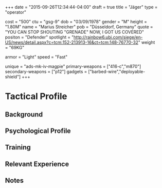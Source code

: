 +++
date = "2015-09-26T12:34:44-04:00"
draft = true
title = "Jäger"
type = "operator"

cost = "500"
ctu = "gsg-9"
dob = "03/09/1978"
gender = "M"
height = "1.80M"
name = "Marius Streicher"
pob = "Düsseldorf, Germany"
quote = "YOU CAN STOP SHOUTING \"GRENADE\" NOW, I GOT US COVERED"
positon = "Defender"
spotlight = "http://rainbow6.ubi.com/siege/en-US/news/detail.aspx?c=tcm:152-213913-16&ct=tcm:148-76770-32"
weight = "69KG"

armor = "Light"
speed = "Fast"

unique = "ads-mk-iv-magpie"
primary-weapons = ["416-c","m870"]
secondary-weapons = ["p12"]
gadgets = ["barbed-wire","deployable-shield"]
+++

# Tactical Profile

## Background

## Psychological Profile

## Training

## Relevant Experience

## Notes
